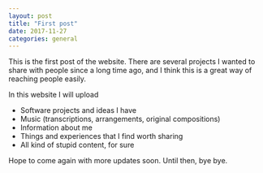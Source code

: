 ```yaml
---
layout: post
title: "First post"
date: 2017-11-27
categories: general
---
```

This is the first post of the website. There are several projects I wanted to share with people since a long time ago, and I think this is a great way of reaching people easily.

In this website I will upload
- Software projects and ideas I have
- Music (transcriptions, arrangements, original compositions)
- Information about me
- Things and experiences that I find worth sharing
- All kind of stupid content, for sure

Hope to come again with more updates soon. Until then, bye bye.
